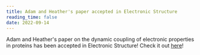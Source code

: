 ```yaml
---
title: Adam and Heather's paper accepted in Electronic Structure
reading_time: false
date: 2022-09-14
---
```


Adam and Heather's paper on the dynamic coupling of electronic properties in proteins has been accepted in Electronic Structure! Check it out [here](https://iopscience.iop.org/article/10.1088/2516-1075/ac8c73)!

<!--more-->
